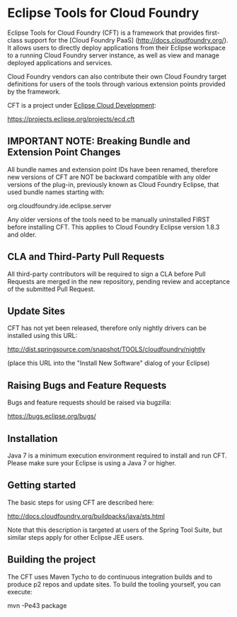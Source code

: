 # Eclipse Tools for Cloud Foundry
  
  Eclipse Tools for Cloud Foundry (CFT) is a framework that provides first-class support for the [Cloud Foundry
  PaaS] (http://docs.cloudfoundry.org/). It allows users to directly deploy applications from their Eclipse
  workspace to a running Cloud Foundry server instance, as well as view and manage deployed applications and services.
  
  Cloud Foundry vendors can also contribute their own Cloud Foundry target definitions for users of the tools
  through various extension points provided by the framework.
  
  CFT is a project under [Eclipse Cloud Development](https://projects.eclipse.org/projects/ecd): 
  
  https://projects.eclipse.org/projects/ecd.cft
  
## IMPORTANT NOTE: Breaking Bundle and Extension Point Changes
  
  All bundle names and extension point IDs have been renamed, therefore new versions of CFT are NOT be backward compatible with any older versions 
  of the plug-in, previously known as Cloud Foundry Eclipse, that used bundle names starting with:
  
  org.cloudfoundry.ide.eclipse.server
  
  Any older versions of the tools need to be manually uninstalled FIRST before installing CFT. This applies to Cloud Foundry Eclipse version 1.8.3 and older.
  
## CLA and Third-Party Pull Requests
  
  All third-party contributors will be required to sign a CLA before Pull Requests are merged in the new repository, pending review and acceptance of the submitted Pull Request.
  
## Update Sites
  
  CFT has not yet been released, therefore only nightly drivers can be installed using this URL:
    
  http://dist.springsource.com/snapshot/TOOLS/cloudfoundry/nightly
  
  (place this URL into the "Install New Software" dialog of your Eclipse)
  
## Raising Bugs and Feature Requests

  Bugs and feature requests should be raised via bugzilla:
  
  https://bugs.eclipse.org/bugs/

## Installation

  Java 7 is a minimum execution environment required to install and run CFT.
  Please make sure your Eclipse is using a Java 7 or higher.

## Getting started

  The basic steps for using CFT are described here:

  http://docs.cloudfoundry.org/buildpacks/java/sts.html

  Note that this description is targeted at users of the Spring Tool Suite, but similar steps apply for
  other Eclipse JEE users.
  

## Building the project
  
  The CFT uses Maven Tycho to do continuous integration builds and
  to produce p2 repos and update sites. To build the tooling yourself, you can execute:

  mvn -Pe43 package
